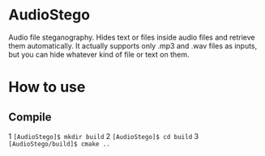 AudioStego
==========

Audio file steganography. Hides text or files inside audio files and retrieve them automatically.
It actually supports only .mp3 and .wav files as inputs, but you can hide whatever kind of file or text on them.

How to use
==========

Compile
----------

1 `[AudioStego]$ mkdir build`
2 `[AudioStego]$ cd build`
3 `[AudioStego/build]$ cmake ..`
